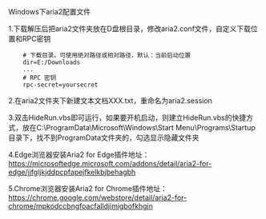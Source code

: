 Windows下aria2配置文件

1.下载解压后把aria2文件夹放在D盘根目录，修改aria2.conf文件，自定义下载位置和RPC密钥

        # 下载目录。可使用绝对路径或相对路径，默认：当前启动位置 
        dir=E:/Downloads 
        ... 
        # RPC 密钥 
        rpc-secret=yoursecret

2.在aria2文件夹下新建文本文档XXX.txt，重命名为aria2.session

3.双击HideRun.vbs即可运行，如果要开机启动，则建立HideRun.vbs的快捷方式，放在C:\ProgramData\Microsoft\Windows\Start Menu\Programs\Startup目录下，找不到ProgramData文件夹的，勾选显示隐藏文件夹

4.Edge浏览器安装Aria2 for Edge插件地址：https://microsoftedge.microsoft.com/addons/detail/aria2-for-edge/jjfgljkjddpcpfapejfkelkbjbehagbh

5.Chrome浏览器安装Aria2 for Chrome插件地址：https://chrome.google.com/webstore/detail/aria2-for-chrome/mpkodccbngfoacfalldjimigbofkhgjn

